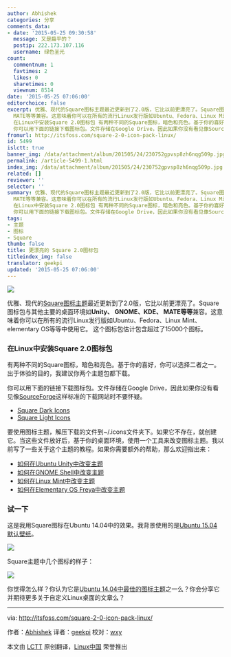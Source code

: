 ```yaml
---
author: Abhishek
categories: 分享
comments_data:
- date: '2015-05-25 09:30:58'
  message: 又是扁平的？
  postip: 222.173.107.116
  username: 绿色圣光
count:
  commentnum: 1
  favtimes: 2
  likes: 0
  sharetimes: 0
  viewnum: 8514
date: '2015-05-25 07:06:00'
editorchoice: false
excerpt: 优雅、现代的Square图标主题最近更新到了2.0版，它比以前更漂亮了。Square图标包与其他主要的桌面环境如Unity、 GNOME、KDE、
  MATE等等兼容。这意味着你可以在所有的流行Linux发行版如Ubuntu、Fedora、Linux Mint、elementary OS等等中使用它。 这个图标包估计包含超过了15000个图标。
  在Linux中安装Square 2.0图标包 有两种不同的Square图标，暗色和亮色。基于你的喜好，你可以选择二者之一。出于体验的目的，我建议你两个主题包都下载。
  你可以用下面的链接下载图标包。文件存储在Google Drive，因此如果你没有看见像SourceForge这样标
fromurl: http://itsfoss.com/square-2-0-icon-pack-linux/
id: 5499
islctt: true
banner_img: /data/attachment/album/201505/24/230752gpvsp8zh6nqg509p.jpg
permalink: /article-5499-1.html
index_img: /data/attachment/album/201505/24/230752gpvsp8zh6nqg509p.jpg.thumb.jpg
related: []
reviewer: ''
selector: ''
summary: 优雅、现代的Square图标主题最近更新到了2.0版，它比以前更漂亮了。Square图标包与其他主要的桌面环境如Unity、 GNOME、KDE、
  MATE等等兼容。这意味着你可以在所有的流行Linux发行版如Ubuntu、Fedora、Linux Mint、elementary OS等等中使用它。 这个图标包估计包含超过了15000个图标。
  在Linux中安装Square 2.0图标包 有两种不同的Square图标，暗色和亮色。基于你的喜好，你可以选择二者之一。出于体验的目的，我建议你两个主题包都下载。
  你可以用下面的链接下载图标包。文件存储在Google Drive，因此如果你没有看见像SourceForge这样标
tags:
- 主题
- 图标
- Square
thumb: false
title: 更漂亮的 Square 2.0图标包
titleindex_img: false
translator: geekpi
updated: '2015-05-25 07:06:00'
---
```


![](/data/attachment/album/201505/24/230752gpvsp8zh6nqg509p.jpg)


优雅、现代的[Square图标主题](http://gnome-look.org/content/show.php/Square?content=163513)最近更新到了2.0版，它比以前更漂亮了。Square图标包与其他主要的桌面环境如**Unity、 GNOME、KDE、 MATE等等**兼容。这意味着你可以在所有的流行Linux发行版如Ubuntu、Fedora、Linux Mint、elementary OS等等中使用它。 这个图标包估计包含超过了15000个图标。


### 在Linux中安装Square 2.0图标包


有两种不同的Square图标，暗色和亮色。基于你的喜好，你可以选择二者之一。出于体验的目的，我建议你两个主题包都下载。


你可以用下面的链接下载图标包。文件存储在Google Drive，因此如果你没有看见像[SourceForge](http://sourceforge.net/)这样标准的下载网站时不要怀疑。


* [Square Dark Icons](http://gnome-look.org/content/download.php?content=163513&id=1&tan=62806435)
* [Square Light Icons](http://gnome-look.org/content/download.php?content=163513&id=2&tan=19789941)


要使用图标主题，解压下载的文件到~/.icons文件夹下。如果它不存在，就创建它。当这些文件放好后，基于你的桌面环境，使用一个工具来改变图标主题。我以前写了一些关于这个主题的教程。如果你需要额外的帮助，那么欢迎指出来：


* [如何在Ubuntu Unity中改变主题](http://itsfoss.com/how-to-install-themes-in-ubuntu-13-10/)
* [如何在GNOME Shell中改变主题](http://itsfoss.com/install-switch-themes-gnome-shell/)
* [如何在Linux Mint中改变主题](http://itsfoss.com/install-icon-linux-mint/)
* [如何在Elementary OS Freya中改变主题](http://itsfoss.com/install-themes-icons-elementary-os-freya/)


### 试一下


这是我用Square图标在Ubuntu 14.04中的效果。我背景使用的是[Ubuntu 15.04 默认壁纸](http://itsfoss.com/default-wallpapers-ubuntu-1504/)。


![](/data/attachment/album/201505/24/230753jdyr5zg5rcdmr5f5.jpg)


Square主题中几个图标的样子：


![](/data/attachment/album/201505/24/230755w9opfoxebkom17ko.jpg)


你觉得怎么样？你认为它是[Ubuntu 14.04中最佳的图标主题](http://itsfoss.com/best-icon-themes-ubuntu-1404/)之一么？你会分享它并期待更多关于自定义Linux桌面的文章么？




---


via: <http://itsfoss.com/square-2-0-icon-pack-linux/>


作者：[Abhishek](http://itsfoss.com/author/abhishek/) 译者：[geekpi](https://github.com/geekpi) 校对：[wxy](https://github.com/wxy)


本文由 [LCTT](https://github.com/LCTT/TranslateProject) 原创翻译，[Linux中国](http://linux.cn/) 荣誉推出